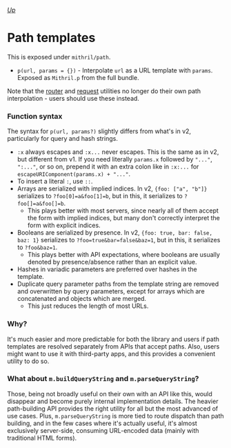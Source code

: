 [*Up*](README.md)

# Path templates

This is exposed under `mithril/path`.

- `p(url, params = {})` - Interpolate `url` as a URL template with `params`. Exposed as `Mithril.p` from the full bundle.

Note that the [router](./route.md) and [request](./request.md) utilities no longer do their own path interpolation - users should use these instead.

### Function syntax

The syntax for `p(url, params?)` slightly differs from what's in v2, particularly for query and hash strings.

- `:x` always escapes and `:x...` never escapes. This is the same as in v2, but different from v1. If you need literally `params.x` followed by `"..."`, `":..."`, or so on, prepend it with an extra colon like in `:x:...` for `escapeURIComponent(params.x) + "..."`.
- To insert a literal `:`, use `::`.
- Arrays are serialized with implied indices. In v2, `{foo: ["a", "b"]}` serializes to `?foo[0]=a&foo[1]=b`, but in this, it serializes to `?foo[]=a&foo[]=b`.
    - This plays better with most servers, since nearly all of them accept the form with implied indices, but many don't correctly interpret the form with explicit indices.
- Booleans are serialized by presence. In v2, `{foo: true, bar: false, baz: 1}` serializes to `?foo=true&bar=false&baz=1`, but in this, it serializes to `?foo&baz=1`.
    - This plays better with API expectations, where booleans are usually denoted by presence/absence rather than an explicit value.
- Hashes in variadic parameters are preferred over hashes in the template.
- Duplicate query parameter paths from the template string are removed and overwritten by query parameters, except for arrays which are concatenated and objects which are merged.
    - This just reduces the length of most URLs.

### Why?

It's much easier and more predictable for both the library and users if path templates are resolved separately from APIs that accept paths. Also, users might want to use it with third-party apps, and this provides a convenient utility to do so.

### What about `m.buildQueryString` and `m.parseQueryString`?

Those, being not broadly useful on their own with an API like this, would disappear and become purely internal implementation details. The heavier path-building API provides the right utility for all but the most advanced of use cases. Plus, `m.parseQueryString` is more tied to route dispatch than path building, and in the few cases where it's actually useful, it's almost exclusively server-side, consuming URL-encoded data (mainly with traditional HTML forms).
